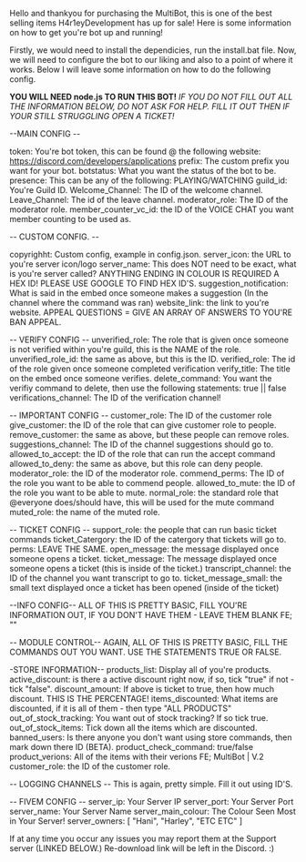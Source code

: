 Hello and thankyou for purchasing the MultiBot, this is one of the best selling items H4r1eyDevelopment has up for sale!
Here is some information on how to get you're bot up and running!

Firstly, we would need to install the dependicies, run the install.bat file.
Now, we will need to configure the bot to our liking and also to a point of where it works.
Below I will leave some information on how to do the following config.

**YOU WILL NEED node.js TO RUN THIS BOT!**
*IF YOU DO NOT FILL OUT ALL THE INFORMATION BELOW, DO NOT ASK FOR HELP. FILL IT OUT THEN IF YOUR STILL STRUGGLING OPEN A TICKET!*


--MAIN CONFIG --

token: You're bot token, this can be found @ the following website: https://discord.com/developers/applications
prefix: The custom prefix you want for your bot.
botstatus:  What you want the status of the bot to be. 
presence: This can be any of the following: PLAYING/WATCHING
guild_id: You're Guild ID.
Welcome_Channel: The ID of the welcome channel.
Leave_Channel: The id of the leave channel.
moderator_role: The ID of the moderator role.
member_counter_vc_id: the ID of the VOICE CHAT you want member counting to be used as.
 
 
-- CUSTOM CONFIG. -- 

copyrighht: Custom config, example in config.json.
server_icon: the URL to you're server icon/logo
server_name: This does NOT need to be exact, what is you're server called?
ANYTHING ENDING IN COLOUR IS REQUIRED A HEX ID! PLEASE USE GOOGLE TO FIND HEX ID'S.
suggestion_notification: What is said in the embed once someone makes a suggestion (In the channel where the command was ran)
website_link: the link to you're website.
APPEAL QUESTIONS = GIVE AN ARRAY OF ANSWERS TO YOU'RE BAN APPEAL.


-- VERIFY CONFIG -- 
unverified_role: The role that is given once someone is not verified within you're guild, this is the NAME of the role.
unverified_role_id: the same as above, but this is the ID.
verified_role: The id of the role given once someone completed verification
verify_title: The title on the embed once someone verifies.
delete_command: You want the verifiy command to delete, then use the following statements: true || false
verifications_channel: The ID of the verification channel!

-- IMPORTANT CONFIG -- 
customer_role: The ID of the customer role
give_customer: the ID of the role that can give customer role to people.
remove_customer: the same as above, but these people can remove roles.
suggestions_channel: The ID of the channel suggestions should go to.
allowed_to_accept: the ID of the role that can run the accept command
allowed_to_deny: the same as above, but this role can deny people.
moderator_role: the ID of the moderator role.
commend_perms: The ID of the role you want to be able to commend people.
allowed_to_mute: the ID of the role you want to be able to mute.
normal_role: the standard role that @everyone does/should have, this will be used for the mute command
muted_role: the name of the muted role.

-- TICKET CONFIG -- 
support_role: the people that can run basic ticket commands
ticket_Catergory: the ID of the catergory that tickets will go to.
perms: LEAVE THE SAME.
open_message: the message displayed once someone opens a ticket.
ticket_message: The message displayed once someone opens a ticket (this is inside of the ticket.)
transcript_channel: the ID of the channel you want transcript to go to.
ticket_message_small: the small text displayed once a ticket has been opened (inside of the ticket)

--INFO CONFIG--
ALL OF THIS IS PRETTY BASIC, FILL YOU'RE INFORMATION OUT, IF YOU DON'T HAVE THEM - LEAVE THEM BLANK FE; ""

-- MODULE CONTROL--
AGAIN, ALL OF THIS IS PRETTY BASIC, FILL THE COMMANDS OUT YOU WANT. USE THE STATEMENTS TRUE OR FALSE.

-STORE INFORMATION--
products_list: Display all of you're products.
active_discount: is there a active discount right now, if so, tick "true" if not - tick "false".
discount_amount: If above is ticket to true, then how much discount. THIS IS THE PERCENTAGE!
items_discounted: What items are discounted, if it is all of them - then type "ALL PRODUCTS"
out_of_stock_tracking: You want out of stock tracking? If so tick true.
out_of_stock_items: Tick down all the items which are discounted.
banned_users: Is there anyone you don't want using store commands, then mark down there ID (BETA).
product_check_command: true/false
product_verions: All of the items with their verions FE; MultiBot | V.2
customer_role: the ID of the customer role.

-- LOGGING CHANNELS -- 
This is again, pretty simple. Fill it out using ID'S.

-- FIVEM CONFIG -- 
server_ip: Your Server IP
server_port: Your Server Port
server_name: Your Server Name
server_main_colour: The Colour Seen Most in Your Server!
server_owners: [
      "Hani",
      "Harley",
      "ETC ETC"
]


If at any time you occur any issues you may report them at the Support server (LINKED BELOW.)
Re-download link will be left in the Discord. :)
